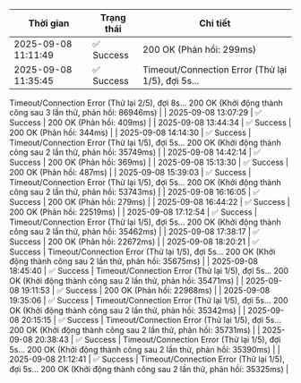 | Thời gian | Trạng thái | Chi tiết |
|---|---|---|
| 2025-09-08 11:11:49 | ✅ Success | 200 OK (Phản hồi: 299ms) |
| 2025-09-08 11:35:45 | ✅ Success | Timeout/Connection Error (Thử lại 1/5), đợi 5s...
Timeout/Connection Error (Thử lại 2/5), đợi 8s...
200 OK (Khởi động thành công sau 3 lần thử, phản hồi: 86946ms) |
| 2025-09-08 13:07:29 | ✅ Success | 200 OK (Phản hồi: 409ms) |
| 2025-09-08 13:44:34 | ✅ Success | 200 OK (Phản hồi: 344ms) |
| 2025-09-08 14:14:30 | ✅ Success | Timeout/Connection Error (Thử lại 1/5), đợi 5s...
200 OK (Khởi động thành công sau 2 lần thử, phản hồi: 35749ms) |
| 2025-09-08 14:42:14 | ✅ Success | 200 OK (Phản hồi: 369ms) |
| 2025-09-08 15:13:30 | ✅ Success | 200 OK (Phản hồi: 487ms) |
| 2025-09-08 15:39:03 | ✅ Success | Timeout/Connection Error (Thử lại 1/5), đợi 5s...
200 OK (Khởi động thành công sau 2 lần thử, phản hồi: 53743ms) |
| 2025-09-08 16:16:05 | ✅ Success | 200 OK (Phản hồi: 279ms) |
| 2025-09-08 16:44:22 | ✅ Success | 200 OK (Phản hồi: 22519ms) |
| 2025-09-08 17:12:54 | ✅ Success | Timeout/Connection Error (Thử lại 1/5), đợi 5s...
200 OK (Khởi động thành công sau 2 lần thử, phản hồi: 35462ms) |
| 2025-09-08 17:38:17 | ✅ Success | 200 OK (Phản hồi: 22672ms) |
| 2025-09-08 18:20:21 | ✅ Success | Timeout/Connection Error (Thử lại 1/5), đợi 5s...
200 OK (Khởi động thành công sau 2 lần thử, phản hồi: 35675ms) |
| 2025-09-08 18:45:40 | ✅ Success | Timeout/Connection Error (Thử lại 1/5), đợi 5s...
200 OK (Khởi động thành công sau 2 lần thử, phản hồi: 35471ms) |
| 2025-09-08 19:11:53 | ✅ Success | 200 OK (Phản hồi: 22968ms) |
| 2025-09-08 19:35:06 | ✅ Success | Timeout/Connection Error (Thử lại 1/5), đợi 5s...
200 OK (Khởi động thành công sau 2 lần thử, phản hồi: 35342ms) |
| 2025-09-08 20:15:15 | ✅ Success | Timeout/Connection Error (Thử lại 1/5), đợi 5s...
200 OK (Khởi động thành công sau 2 lần thử, phản hồi: 35731ms) |
| 2025-09-08 20:38:43 | ✅ Success | Timeout/Connection Error (Thử lại 1/5), đợi 5s...
200 OK (Khởi động thành công sau 2 lần thử, phản hồi: 35390ms) |
| 2025-09-08 21:12:41 | ✅ Success | Timeout/Connection Error (Thử lại 1/5), đợi 5s...
200 OK (Khởi động thành công sau 2 lần thử, phản hồi: 35325ms) |

